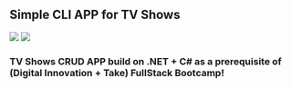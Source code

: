## Simple CLI APP for TV Shows

<img src="https://img.shields.io/badge/.NET-5C2D91?style=for-the-badge&logo=.net&logoColor=white" /> 
<img src="https://img.shields.io/badge/C%23-239120?style=for-the-badge&logo=c-sharp&logoColor=white" />

### TV Shows CRUD APP build on .NET + C# as a prerequisite of (Digital Innovation + Take) FullStack Bootcamp!
